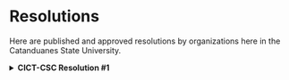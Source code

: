 # Resolutions

Here are published and approved resolutions by organizations here in the Catanduanes State University.


<details>
  <summary><b>CICT-CSC Resolution #1</b></summary>
  
  <p style="margin-bottom: 1px;"></p>
  <a href="https://github.com/rjmolina13/fcsc-site/raw/master/assets/pdf/CICT-CSC_Reso-001.pdf" target="_blank" rel="noopener noreferrer">Download soft copy</a>
  <p style="margin-bottom: 1px;"></p>

  <div style="max-width: 1000px; margin: 10px auto;">
    <embed src="https://drive.google.com/viewerng/viewer?embedded=true&url=https://github.com/rjmolina13/fcsc-site/raw/master/assets/pdf/CICT-CSC_Reso-001.pdf" width="100%" height="600">
  </div>
</details>
